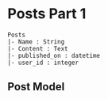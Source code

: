 # Posts Part 1
	Posts
	|- Name : String
	|- Content : Text
	|- published_on : datetime
	|- user_id : integer 

## Post Model